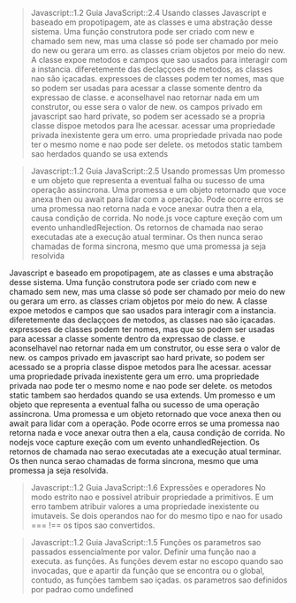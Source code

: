 > Javascript::1.2 Guia JavaScript::2.4 Usando classes
Javascript e baseado em propotipagem, ate as classes e uma abstração desse sistema. Uma função construtora pode ser criado com new e chamado sem new, mas uma classe só pode ser chamado por meio do new ou gerara um erro. as classes criam objetos por meio do new. A classe expoe metodos e campos que sao usados para interagir com a instancia. diferetemente das declaççoes de metodos, as classes nao são içacadas. expressoes de classes podem ter nomes, mas que so podem ser usadas para acessar a classe somente dentro da expressao de classe. e aconselhavel nao retornar nada em um construtor, ou esse sera o valor de new. os campos privado em javascript sao hard private, so podem ser acessado se a propria classe dispoe metodos para lhe acessar. acessar uma propriedade privada inexistente gera um erro. uma propriedade privada nao pode ter o mesmo nome e nao pode ser delete. os metodos static tambem sao herdados quando se usa extends

> Javascript::1.2 Guia JavaScript::2.5 Usando promessas
Um promesso e um objeto que representa a eventual falha ou sucesso de uma operação assincrona. Uma promessa e um objeto retornado que voce anexa then ou await para lidar com a operação. Pode ocorre erros se uma promessa nao retorna nada e voce anexar outra then a ela, causa condição de corrida. No node.js voce capture exeção com um evento unhandledRejection. Os retornos de chamada nao serao executadas ate a execução atual terminar. Os then nunca serao chamadas de forma sincrona, mesmo que uma promessa ja seja resolvida

Javascript e baseado em propotipagem, ate as classes e uma abstração desse sistema. Uma função construtora pode ser criado com new e chamado sem new, mas uma classe só pode ser chamado por meio do new ou gerara um erro. as classes criam objetos por meio do new. A classe expoe metodos e campos que sao usados para interagir com a instancia. diferetemente das declaççoes de metodos, as classes nao são içacadas. expressoes de classes podem ter nomes, mas que so podem ser usadas para acessar a classe somente dentro da expressao de classe. e aconselhavel nao retornar nada em um construtor, ou esse sera o valor de new. os campos privado em javascript sao hard private, so podem ser acessado se a propria classe dispoe metodos para lhe acessar. acessar uma propriedade privada inexistente gera um erro. uma propriedade privada nao pode ter o mesmo nome e nao pode ser delete. os metodos static tambem sao herdados quando se usa extends. Um promesso e um objeto que representa a eventual falha ou sucesso de uma operação assincrona. Uma promessa e um objeto retornado que voce anexa then ou await para lidar com a operação. Pode ocorre erros se uma promessa nao retorna nada e voce anexar outra then a ela, causa condição de corrida. No nodejs voce capture exeção com um evento unhandledRejection. Os retornos de chamada nao serao executadas ate a execução atual terminar. Os then nunca serao chamadas de forma sincrona, mesmo que uma promessa ja seja resolvida.

> Javascript::1.2 Guia JavaScript::1.6 Expressões e operadores
No modo estrito nao e possivel atribuir propriedade a primitivos. E um erro tambem atribuir valores a uma propriedade inexistente ou imutaveis. Se dois operandos nao for do mesmo tipo e nao for usado === !== os tipos sao convertidos.

> Javascript::1.2 Guia JavaScript::1.5 Funções
os parametros sao passados essencialmente por valor. Definir uma função nao a executa. as funções. As funções devem estar no escopo quando sao invocadas, que e apartir da função que se encontra ou o global, contudo, as funções tambem sao içadas. os parametros sao definidos por padrao como undefined